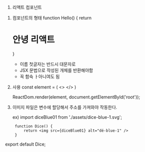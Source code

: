 1. 리액트 컴포넌트

 1) 컴포넌트의 형태
    function Hello() {
        return <h1>안녕 리액트</h1>
    }
    - 이름 첫글자는 반드시 대문자로
    - JSX 문법으로 작성된 개체를 반환해야함
    - 꼭 함숙 ㅏ아니여도 됨

2) 사용 
    const element = (
        <>
            <Hello />
        </>
    )

    ReactDom.render(element, document.getElementById('root'));

3) 이미지 파일은 변수에 할당해서 주소를 가져와야 작동한다.

    ex) import diceBlue01 from './assets/dice-blue-1.svg';

        function Dice() {
            return <img src={diceBlue01} alt="dé-blue-1" />
        }

export default Dice;
